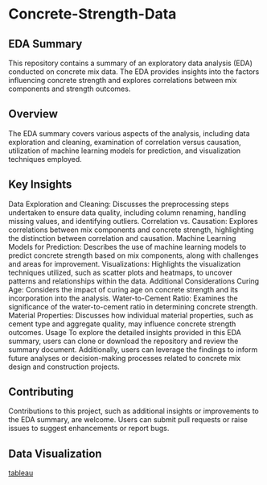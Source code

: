 # Concrete-Strength-Data

## EDA Summary
This repository contains a summary of an exploratory data analysis (EDA) conducted on concrete mix data. The EDA provides insights into the factors influencing concrete strength and explores correlations between mix components and strength outcomes.

## Overview
The EDA summary covers various aspects of the analysis, including data exploration and cleaning, examination of correlation versus causation, utilization of machine learning models for prediction, and visualization techniques employed.

## Key Insights
Data Exploration and Cleaning: Discusses the preprocessing steps undertaken to ensure data quality, including column renaming, handling missing values, and identifying outliers.
Correlation vs. Causation: Explores correlations between mix components and concrete strength, highlighting the distinction between correlation and causation.
Machine Learning Models for Prediction: Describes the use of machine learning models to predict concrete strength based on mix components, along with challenges and areas for improvement.
Visualizations: Highlights the visualization techniques utilized, such as scatter plots and heatmaps, to uncover patterns and relationships within the data.
Additional Considerations
Curing Age: Considers the impact of curing age on concrete strength and its incorporation into the analysis.
Water-to-Cement Ratio: Examines the significance of the water-to-cement ratio in determining concrete strength.
Material Properties: Discusses how individual material properties, such as cement type and aggregate quality, may influence concrete strength outcomes.
Usage
To explore the detailed insights provided in this EDA summary, users can clone or download the repository and review the summary document. Additionally, users can leverage the findings to inform future analyses or decision-making processes related to concrete mix design and construction projects.

## Contributing
Contributions to this project, such as additional insights or improvements to the EDA summary, are welcome. Users can submit pull requests or raise issues to suggest enhancements or report bugs.

## Data Visualization
[tableau ](https://public.tableau.com/app/profile/husein.aljohary8537/viz/concretestrength/Dashboard1)

